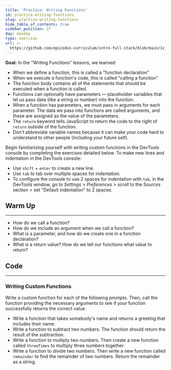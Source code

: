 ```yaml
---
title: 'Practice: Writing Functions'
id: practice-writing-functions
slug: practice-writing-functions
hide_table_of_contents: true
sidebar_position: 27
day: monday
type: exercise
url: >-
  https://github.com/epicodus-curriculum/intro-full-stack/blob/main/1c_classwork_practice_writing_functions.md
---
```


**Goal:**  In the "Writing Functions" lessons, we learned:

* When we define a function, this is called a "function declaration"
* When we execute a function's code, this is called "calling a function"
* The function body contains all of the statements that should be executed when a function is called.
* Functions can optionally have parameters — placeholder variables that let us pass data (like a string or number) into the function.
* When a function has parameters, we must pass in arguments for each parameter. The data we pass into functions are called arguments, and these are assigned as the value of the parameters.
* The `return` keyword tells JavaScript to return the code to the right of `return` outside of the function.
* Don't abbreviate variable names because it can make your code hard to understand to other people (including your future self). 

Begin familiarizing yourself with writing custom functions in the DevTools console by completing the exercises detailed below. To make new lines and indentation in the DevTools console:

* Use `shift` + `enter` to create a new line.
* Use `tab` to tab over multiple spaces for indentation. 
* To configure the console to use 2 spaces for indentation with `tab`, in the DevTools window, go to _Settings_ > _Preferences_ > scroll to the _Sources_ section > set "Default indentation" to 2 spaces.

## Warm Up
<hr />

* How do we call a function?
* How do we include an argument when we call a function?
* What is a parameter, and how do we create one in a function declaration?
* What is a return value? How do we tell our functions what value to return?

## Code
<hr />

### Writing Custom Functions

Write a custom function for each of the following prompts. Then, call the function providing the necessary arguments to see if your function successfully returns the correct value.

* Write a function that takes somebody's name and returns a greeting that includes their name.
* Write a function to subtract two numbers. The function should return the result of the subtraction.
* Write a function to multiply two numbers. Then create a new function called `threeTimes` to multiply three numbers together.
* Write a function to divide two numbers. Then write a new function called `remainder` to find the remainder of two numbers. Return the remainder as a string.
